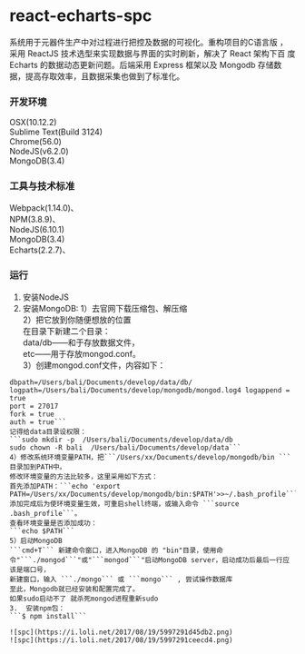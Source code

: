 # react-echarts-spc
系统用于元器件生产中对过程进行把控及数据的可视化。重构项目的C语言版 ，采用 ReactJS 技术选型来实现数据与界面的实时刷新，解决了 React 架构下百 度 Echarts 的数据动态更新问题。后端采用 Express 框架以及 Mongodb 存储数 据，提高存取效率，且数据采集也做到了标准化。
### 开发环境OSX(10.12.2)  Sublime Text(Build 3124)  Chrome(56.0)  NodeJS(v6.2.0)  MongoDB(3.4)### 工具与技术标准Webpack(1.14.0)、  
NPM(3.8.9)、  NodeJS(6.10.1)  MongoDB(3.4)  Echarts(2.2.7)、### 运行
1.	安装NodeJS2.	安装MongoDB:
1）去官网下载压缩包、解压缩  2）把它放到你随便想放的位置  在目录下新建二个目录：  
data/db——和于存放数据文件，  
etc——用于存放mongod.conf。  3）创建mongod.conf文件，内容如下： ```#mongodb config file dbpath=/Users/bali/Documents/develop/data/db/ logpath=/Users/bali/Documents/develop/mongodb/mongod.log4 logappend = true port = 27017 fork = true auth = true```记得给data目录设权限：
```sudo mkdir -p  /Users/bali/Documents/develop/data/db sudo chown -R bali  /Users/bali/Documents/develop/data```  4）修改系统环境变量PATH，把```/Users/xx/Documents/develop/mongodb/bin ```目录加到PATH中。  修改环境变量的方法比较多，这里采用如下方式：  首先添加PATH：```echo 'export PATH=/Users/xx/Documents/develop/mongodb/bin:$PATH'>>~/.bash_profile```  添加完成后为使环境变量生效，可重启shell终端，或输入命令 ```source .bash_profile```。  
查看环境变量是否添加成功：  ```echo $PATH```  5）启动MongoDB  ```cmd+T``` 新建命令窗口，进入MongoDB 的 "bin"目录，使用命令"```./mongod```"或"```mongod```"启动MongoDB server，启动成功后最后一行应该是端口号，新建窗口，输入 ```./mongo``` 或 ```mongo``` , 尝试操作数据库至此，Mongodb就已经安装和配置完成了。   如果sudo启动不了 就杀死mongod进程重新sudo  3.	安装npm包：```$ npm install```
![spc](https://i.loli.net/2017/08/19/5997291d45db2.png)
![spc](https://i.loli.net/2017/08/19/5997291ceecd4.png)